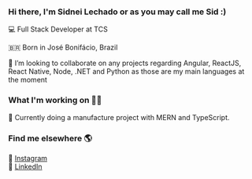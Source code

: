 ### Hi there, I'm Sidnei Lechado or as you may call me Sid :)

💻 Full Stack Developer at TCS

🇧🇷 Born in José Bonifácio, Brazil <br>

👯 I’m looking to collaborate on any projects regarding Angular, ReactJS, React Native, Node, .NET and Python as those are my main languages at the moment

### What I'm working on 👨‍💻

📱 Currently doing a manufacture project with MERN and TypeScript.

### Find me elsewhere 🌎
📸 [Instagram](https://instagram.com/sidlechado) <br>
💼 [LinkedIn](https://www.linkedin.com/in/sidnei-lechado/) <br>
<!--
**sidlechado/sidlechado** is a ✨ _special_ ✨ repository because its `README.md` (this file) appears on your GitHub profile.

Here are some ideas to get you started:

- 🔭 I’m currently working on ...
- 🌱 I’m currently learning ...
- 👯 I’m looking to collaborate on ...
- 🤔 I’m looking for help with ...
- 💬 Ask me about ...
- 📫 How to reach me: ...
- 😄 Pronouns: ...
- ⚡ Fun fact: ...
-->
